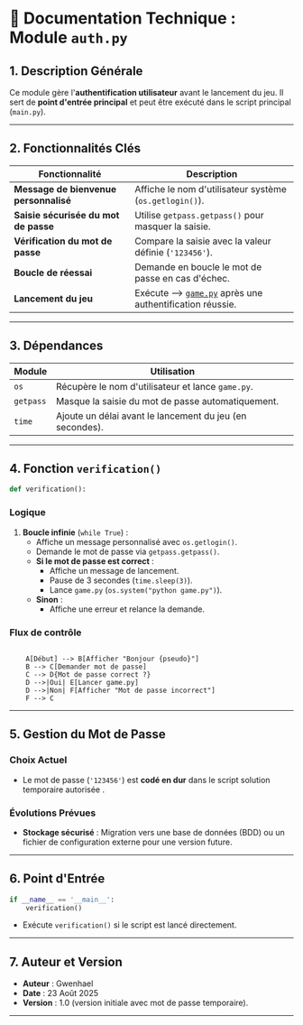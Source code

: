 # 🔐 Documentation Technique : Module `auth.py`

## **1. Description Générale**

Ce module gère l'**authentification utilisateur** avant le lancement du jeu. Il sert de **point d'entrée principal** et peut être exécuté dans le script principal (`main.py`).

---

## **2. Fonctionnalités Clés**

| Fonctionnalité                        | Description                                                                        |
| ------------------------------------- | ---------------------------------------------------------------------------------- |
| **Message de bienvenue personnalisé** | Affiche le nom d'utilisateur système (`os.getlogin()`).                            |
| **Saisie sécurisée du mot de passe**  | Utilise `getpass.getpass()` pour masquer la saisie.                                |
| **Vérification du mot de passe**      | Compare la saisie avec la valeur définie (`'123456'`).                             |
| **Boucle de réessai**                 | Demande en boucle le mot de passe en cas d'échec.                                  |
| **Lancement du jeu**                  | Exécute --> <a href="game.py.md">`game.py`</a> après une authentification réussie. |

---

## **3. Dépendances**

| Module    | Utilisation                                              |
| --------- | -------------------------------------------------------- |
| `os`      | Récupère le nom d'utilisateur et lance `game.py`.        |
| `getpass` | Masque la saisie du mot de passe automatiquement.        |
| `time`    | Ajoute un délai avant le lancement du jeu (en secondes). |

---

## **4. Fonction `verification()`**

```python
def verification():
```

### **Logique**

1. **Boucle infinie** (`while True`) :
   - Affiche un message personnalisé avec `os.getlogin()`.
   - Demande le mot de passe via `getpass.getpass()`.
   - **Si le mot de passe est correct** :
     - Affiche un message de lancement.
     - Pause de 3 secondes (`time.sleep(3)`).
     - Lance `game.py` (`os.system("python game.py")`).
   - **Sinon** :
     - Affiche une erreur et relance la demande.

### **Flux de contrôle**

```mermaid

    A[Début] --> B[Afficher "Bonjour {pseudo}"]
    B --> C[Demander mot de passe]
    C --> D{Mot de passe correct ?}
    D -->|Oui| E[Lancer game.py]
    D -->|Non| F[Afficher "Mot de passe incorrect"]
    F --> C
```

---

## **5. Gestion du Mot de Passe**

### **Choix Actuel**

- Le mot de passe (`'123456'`) est **codé en dur** dans le script solution temporaire autorisée .

### **Évolutions Prévues**

- **Stockage sécurisé** : Migration vers une base de données (BDD) ou un fichier de configuration externe pour une version future.

---

## **6. Point d'Entrée**

```python
if __name__ == '__main__':
    verification()
```

- Exécute `verification()` si le script est lancé directement.

---

## **7. Auteur et Version**

- **Auteur** : Gwenhael
- **Date** : 23 Août 2025
- **Version** : 1.0 (version initiale avec mot de passe temporaire).

---
